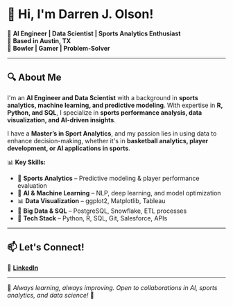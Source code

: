 # 👋 Hi, I'm Darren J. Olson!

🎯 **AI Engineer | Data Scientist | Sports Analytics Enthusiast**  
📍 **Based in Austin, TX**  
🎳 **Bowler | Gamer | Problem-Solver**

---

## 🔍 About Me
I'm an **AI Engineer and Data Scientist** with a background in **sports analytics, machine learning, and predictive modeling**. With expertise in **R, Python, and SQL**, I specialize in **sports performance analysis, data visualization, and AI-driven insights**.

I have a **Master’s in Sport Analytics**, and my passion lies in using data to enhance decision-making, whether it's in **basketball analytics, player development, or AI applications in sports**.

📊 **Key Skills:**
- 🏀 **Sports Analytics** – Predictive modeling & player performance evaluation  
- 🤖 **AI & Machine Learning** – NLP, deep learning, and model optimization  
- 📊 **Data Visualization** – ggplot2, Matplotlib, Tableau  
- 💾 **Big Data & SQL** – PostgreSQL, Snowflake, ETL processes  
- 🔧 **Tech Stack** – Python, R, SQL, Git, Salesforce, APIs  

---

## 📫 Let's Connect!
💼 **[LinkedIn](https://www.linkedin.com/in/darrenjolson/)**  

---

📝 *Always learning, always improving. Open to collaborations in AI, sports analytics, and data science!* 🚀
